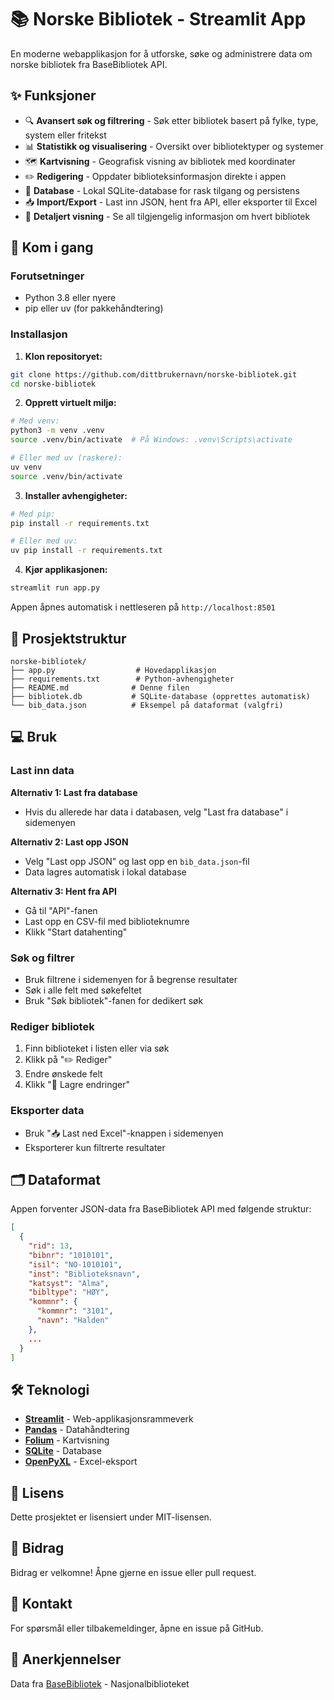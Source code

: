 # 📚 Norske Bibliotek - Streamlit App

En moderne webapplikasjon for å utforske, søke og administrere data om norske bibliotek fra BaseBibliotek API.


## ✨ Funksjoner

- 🔍 **Avansert søk og filtrering** - Søk etter bibliotek basert på fylke, type, system eller fritekst
- 📊 **Statistikk og visualisering** - Oversikt over bibliotektyper og systemer
- 🗺️ **Kartvisning** - Geografisk visning av bibliotek med koordinater
- ✏️ **Redigering** - Oppdater biblioteksinformasjon direkte i appen
- 💾 **Database** - Lokal SQLite-database for rask tilgang og persistens
- 📥 **Import/Export** - Last inn JSON, hent fra API, eller eksporter til Excel
- 📖 **Detaljert visning** - Se all tilgjengelig informasjon om hvert bibliotek

## 🚀 Kom i gang

### Forutsetninger

- Python 3.8 eller nyere
- pip eller uv (for pakkehåndtering)

### Installasjon

1. **Klon repositoryet:**
```bash
git clone https://github.com/dittbrukernavn/norske-bibliotek.git
cd norske-bibliotek
```

2. **Opprett virtuelt miljø:**
```bash
# Med venv:
python3 -m venv .venv
source .venv/bin/activate  # På Windows: .venv\Scripts\activate

# Eller med uv (raskere):
uv venv
source .venv/bin/activate
```

3. **Installer avhengigheter:**
```bash
# Med pip:
pip install -r requirements.txt

# Eller med uv:
uv pip install -r requirements.txt
```

4. **Kjør applikasjonen:**
```bash
streamlit run app.py
```

Appen åpnes automatisk i nettleseren på `http://localhost:8501`

## 📁 Prosjektstruktur

```
norske-bibliotek/
├── app.py                  # Hovedapplikasjon
├── requirements.txt        # Python-avhengigheter
├── README.md              # Denne filen
├── bibliotek.db           # SQLite-database (opprettes automatisk)
└── bib_data.json          # Eksempel på dataformat (valgfri)
```

## 💻 Bruk

### Last inn data

**Alternativ 1: Last fra database**
- Hvis du allerede har data i databasen, velg "Last fra database" i sidemenyen

**Alternativ 2: Last opp JSON**
- Velg "Last opp JSON" og last opp en `bib_data.json`-fil
- Data lagres automatisk i lokal database

**Alternativ 3: Hent fra API**
- Gå til "API"-fanen
- Last opp en CSV-fil med biblioteknumre
- Klikk "Start datahenting"

### Søk og filtrer

- Bruk filtrene i sidemenyen for å begrense resultater
- Søk i alle felt med søkefeltet
- Bruk "Søk bibliotek"-fanen for dedikert søk

### Rediger bibliotek

1. Finn biblioteket i listen eller via søk
2. Klikk på "✏️ Rediger"
3. Endre ønskede felt
4. Klikk "💾 Lagre endringer"

### Eksporter data

- Bruk "📥 Last ned Excel"-knappen i sidemenyen
- Eksporterer kun filtrerte resultater

## 🗂️ Dataformat

Appen forventer JSON-data fra BaseBibliotek API med følgende struktur:

```json
[
  {
    "rid": 13,
    "bibnr": "1010101",
    "isil": "NO-1010101",
    "inst": "Biblioteksnavn",
    "katsyst": "Alma",
    "bibltype": "HØY",
    "kommnr": {
      "kommnr": "3101",
      "navn": "Halden"
    },
    ...
  }
]
```

## 🛠️ Teknologi

- **[Streamlit](https://streamlit.io/)** - Web-applikasjonsrammeverk
- **[Pandas](https://pandas.pydata.org/)** - Datahåndtering
- **[Folium](https://python-visualization.github.io/folium/)** - Kartvisning
- **[SQLite](https://www.sqlite.org/)** - Database
- **[OpenPyXL](https://openpyxl.readthedocs.io/)** - Excel-eksport

## 📝 Lisens

Dette prosjektet er lisensiert under MIT-lisensen.

## 🤝 Bidrag

Bidrag er velkomne! Åpne gjerne en issue eller pull request.

## 📧 Kontakt

For spørsmål eller tilbakemeldinger, åpne en issue på GitHub.

## 🙏 Anerkjennelser

Data fra [BaseBibliotek](https://www.nb.no/basebibliotek/) - Nasjonalbiblioteket